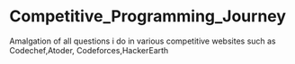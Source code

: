 # Competitive_Programming_Journey
Amalgation of all questions i do in various competitive websites such as Codechef,Atoder, Codeforces,HackerEarth
